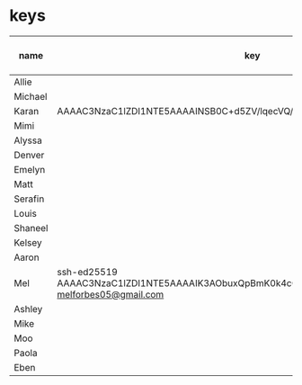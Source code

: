 # keys

| name | key | done (for kelly) |
|---|---|---|
| Allie | | no |
| Michael | | no |
| Karan |AAAAC3NzaC1lZDI1NTE5AAAAINSB0C+d5ZV/lqecVQ/AjHMRxLfc+RJzwPKRmbXMDRNp | no |
| Mimi | | no |
| Alyssa | | no |
| Denver | | no |
| Emelyn | | no |
| Matt | | no |
| Serafin | | no |
| Louis | | no |
| Shaneel | | no |
| Kelsey | | no |
| Aaron | | no |
| Mel | ssh-ed25519 AAAAC3NzaC1lZDI1NTE5AAAAIK3AObuxQpBmK0k4cO870nL2d61w1GwFBb0tP7SKkYZb melforbes05@gmail.com | no |
| Ashley | | no |
| Mike | | no |
| Moo | | no |
| Paola | | no |
| Eben | | no |

